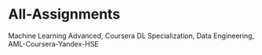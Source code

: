 # All-Assignments
Machine Learning Advanced, Coursera DL Specialization, Data Engineering, AML-Coursera-Yandex-HSE
